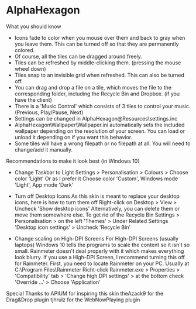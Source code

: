 # AlphaHexagon
What you should know
- Icons fade to color when you mouse over them and back to gray when you leave them. This can be turned off so that they are permanently colored.
- Of course, all the tiles can be dragged around freely.
- Tiles can be refreshed by middle-clicking them. (pressing the mouse wheel down)
- Tiles snap to an invisible grid when refreshed. This can also be turned off.
- You can drag and drop a file on a tile, which moves the file to the corresponding folder, including the Recycle Bin and Dropbox. (if you have the client)
- There is a 'Music Control' which consists of 3 tiles to control your music. (Previous, Play/Pause, Next)
- Settings can be changed in AlphaHexagon\@Resources\settings.inc
- AlphaHexagon\Wallpaper\Wallpaper.ini automatically sets the included wallpaper depending on the resolution of your screen. You can load or unload it depending on if you want this behavior.
- Some tiles will have a wrong filepath or no filepath at all. You will need to change/add it manually.

Recommendations to make it look best (in Windows 10)
- Change Taskbar to Light
Settings > Personalisation > Colours > Choose color 'Light'
Or as I prefer it
Choose color 'Custom', Windows mode 'Light', App mode 'Dark'

- Turn off Desktop Icons
As this skin is meant to replace your desktop icons, here is how to turn them off
Right-click on Desktop > View > Uncheck 'Show desktop icons'
Alternatively, you can delete them or move them somewhere else. To get rid of the Recycle Bin
Settings > Personalisation > on the left 'Themes' > Under Related Settings 'Desktop icon settings' > Uncheck 'Recycle Bin'

- Change scaling on High-DPI Screens
For High-DPI Screens (usually laptops) Windows 10 tells the programs to scale the content so it isn't so small. Rainmeter doesn't deal properly with it which makes everything look blurry. If you use a High-DPI Screen, I recommend turning this off for Rainmeter.
First, you need to locate Rainmeter on your PC. Usually at C:\Program Files\Rainmeter
Richt-click Rainmeter.exe > Properties > 'Compatibility' tab > 'Change high DPI settings' > at the bottom check 'Override ...' > Choose 'Application'

Special Thanks to
APIUM for inspiring this skin
theAzack9 for the Drag&Drop plugin
tjhrulz for the WebNowPlaying plugin
